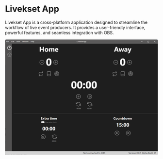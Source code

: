 # Livekset App

Livekset App is a cross-platform application designed to streamline the workflow of live event producers. It provides a user-friendly interface, powerful features, and seamless integration with OBS.

![screenshot](screenshot.png)